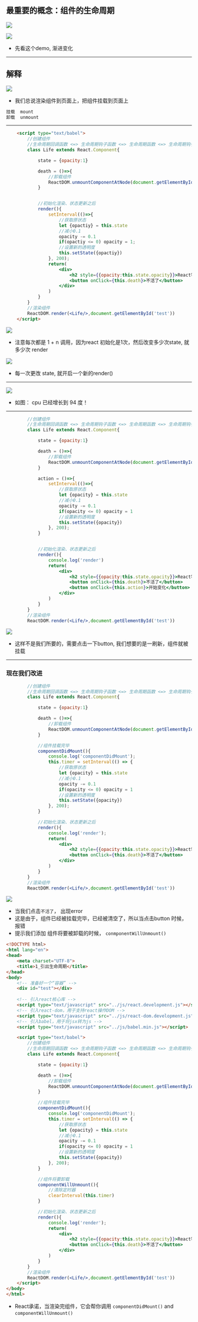## 最重要的概念：组件的生命周期

![](img/2021-01-12-15-06-34.png)

![](img/2021-01-12-15-07-14.png)

- 先看这个demo, 渐进变化

---

## 解释


![](img/2021-01-12-15-11-25.png)


- 我们总说渲染组件到页面上，把组件挂载到页面上


```ruby
挂载  mount
卸载  unmount
```

---

```html
	<script type="text/babel">
		//创建组件
		//生命周期回调函数 <=> 生命周期钩子函数 <=> 生命周期函数 <=> 生命周期钩子
		class Life extends React.Component{

			state = {opacity:1}

			death = ()=>{
				//卸载组件
				ReactDOM.unmountComponentAtNode(document.getElementById('test'))
			}


			//初始化渲染、状态更新之后
			render(){
                setInterval(()=>{
                    //获取原状态
                    let {opactiy} = this.state
                    //减小0.1
                    opacity -= 0.1
                    if(opactiy <= 0) opacity = 1;
                    //设置新的透明度
                    this.setState({opactiy})
                }, 200);
				return(
					<div>
						<h2 style={{opacity:this.state.opacity}}>React学不会怎么办？</h2>
						<button onClick={this.death}>不活了</button>
					</div>
				)
			}
		}
		//渲染组件
		ReactDOM.render(<Life/>,document.getElementById('test'))
	</script>
```


![](img/2021-01-12-15-35-47.png)

- 注意每次都是 1 + n 调用，因为react 初始化是1次，然后改变多少次state, 就多少次 render


![](img/2021-01-12-15-37-17.png)

- 每一次更改 state, 就开启一个新的render()

---

![](img/2021-01-12-15-41-42.png)

- 如图： cpu 已经增长到 94 度！

---

```jsx
		//创建组件
		//生命周期回调函数 <=> 生命周期钩子函数 <=> 生命周期函数 <=> 生命周期钩子
		class Life extends React.Component{

			state = {opacity:1}

			death = ()=>{
				//卸载组件
				ReactDOM.unmountComponentAtNode(document.getElementById('test'))
			}

			action = ()=>{
                setInterval(()=>{
                    //获取原状态
                    let {opacity} = this.state
                    //减小0.1
                    opacity -= 0.1
                    if(opacity <= 0) opacity = 1
                    //设置新的透明度
                    this.setState({opacity})
                }, 200);
			}


			//初始化渲染、状态更新之后
			render(){
                console.log('render')
				return(
					<div>
						<h2 style={{opacity:this.state.opacity}}>React学不会怎么办？</h2>
						<button onClick={this.death}>不活了</button>
						<button onClick={this.action}>开始变化</button>
					</div>
				)
			}
		}
		//渲染组件
		ReactDOM.render(<Life/>,document.getElementById('test'))
```

![](img/2021-01-12-16-02-09.png)


- 这样不是我们所要的，需要点击一下button, 我们想要的是一刷新，组件就被挂载

---

### 现在我们改进

```jsx
		//创建组件
		//生命周期回调函数 <=> 生命周期钩子函数 <=> 生命周期函数 <=> 生命周期钩子
		class Life extends React.Component{

			state = {opacity:1}

			death = ()=>{
				//卸载组件
				ReactDOM.unmountComponentAtNode(document.getElementById('test'))
			}

			//组件挂载完毕
			componentDidMount(){
				console.log('componentDidMount');
				this.timer = setInterval(() => {
					//获取原状态
					let {opacity} = this.state
					//减小0.1
					opacity -= 0.1
					if(opacity <= 0) opacity = 1
					//设置新的透明度
					this.setState({opacity})
				}, 200);
			}

			//初始化渲染、状态更新之后
			render(){
				console.log('render');
				return(
					<div>
						<h2 style={{opacity:this.state.opacity}}>React学不会怎么办？</h2>
						<button onClick={this.death}>不活了</button>
					</div>
				)
			}
		}
		//渲染组件
		ReactDOM.render(<Life/>,document.getElementById('test'))
```

![](img/2021-01-12-16-14-39.png)

- 当我们点击`不活了`， 出现error
- 这是由于，组件已经被挂载完毕，已经被清空了，所以当点击button 时候，报错
- 提示我们添加 组件将要被卸载的时候， `conmponentWillUnmount()`



```html
<!DOCTYPE html>
<html lang="en">
<head>
	<meta charset="UTF-8">
	<title>1_引出生命周期</title>
</head>
<body>
	<!-- 准备好一个“容器” -->
	<div id="test"></div>
	
	<!-- 引入react核心库 -->
	<script type="text/javascript" src="../js/react.development.js"></script>
	<!-- 引入react-dom，用于支持react操作DOM -->
	<script type="text/javascript" src="../js/react-dom.development.js"></script>
	<!-- 引入babel，用于将jsx转为js -->
	<script type="text/javascript" src="../js/babel.min.js"></script>

	<script type="text/babel">
		//创建组件
		//生命周期回调函数 <=> 生命周期钩子函数 <=> 生命周期函数 <=> 生命周期钩子
		class Life extends React.Component{

			state = {opacity:1}

			death = ()=>{
				//卸载组件
				ReactDOM.unmountComponentAtNode(document.getElementById('test'))
			}

			//组件挂载完毕
			componentDidMount(){
				console.log('componentDidMount');
				this.timer = setInterval(() => {
					//获取原状态
					let {opacity} = this.state
					//减小0.1
					opacity -= 0.1
					if(opacity <= 0) opacity = 1
					//设置新的透明度
					this.setState({opacity})
				}, 200);
			}

			//组件将要卸载
			componentWillUnmount(){
				//清除定时器
				clearInterval(this.timer)
			}

			//初始化渲染、状态更新之后
			render(){
				console.log('render');
				return(
					<div>
						<h2 style={{opacity:this.state.opacity}}>React学不会怎么办？</h2>
						<button onClick={this.death}>不活了</button>
					</div>
				)
			}
		}
		//渲染组件
		ReactDOM.render(<Life/>,document.getElementById('test'))
	</script>
</body>
</html>
```


- React承诺，当渲染完组件，它会帮你调用 `componentDidMount()` and `componentWillUnmount()`




















